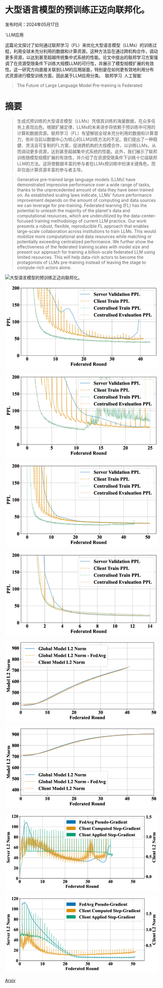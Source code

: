 # 大型语言模型的预训练正迈向联邦化。

发布时间：2024年05月17日

`LLM应用

这篇论文探讨了如何通过联邦学习（FL）来优化大型语言模型（LLMs）的训练过程，利用全球未充分利用的数据和计算资源。这种方法旨在通过跨机构合作，调动更多资源，以达到甚至超越传统集中式系统的性能。论文中提出的联邦学习方案强调了在资源受限条件下训练大规模LLM的可行性，并展示了模型规模扩展的有效性。这一研究方向直接关联到LLM的应用层面，特别是在如何更有效地利用分布式资源进行模型训练方面，因此属于LLM应用分类。` `联邦学习` `人工智能`

> The Future of Large Language Model Pre-training is Federated

# 摘要

> 生成式预训练的大型语言模型（LLMs）凭借其训练的海量数据，在众多任务上表现出色。根据扩展定律，LLMs的未来进步将依赖于预训练中可用的计算和数据资源。联邦学习（FL）有望解锁全球未充分利用的数据和计算潜力，弥补当前以数据中心为核心的LLM训练方法的不足。我们提出了一种稳健、灵活且可复制的FL方案，促进跨机构的大规模合作，以训练LLMs，从而调动更多资源，达到甚至超越集中式系统的性能。此外，我们展示了联邦训练随模型规模扩展的有效性，并介绍了在资源受限条件下训练十亿级联邦LLM的方法。这将使数据丰富的参与者在LLMs预训练中扮演关键角色，而非仅由计算资源丰富的参与者主导。

> Generative pre-trained large language models (LLMs) have demonstrated impressive performance over a wide range of tasks, thanks to the unprecedented amount of data they have been trained on. As established scaling laws indicate, LLMs' future performance improvement depends on the amount of computing and data sources we can leverage for pre-training. Federated learning (FL) has the potential to unleash the majority of the planet's data and computational resources, which are underutilized by the data-center-focused training methodology of current LLM practice. Our work presents a robust, flexible, reproducible FL approach that enables large-scale collaboration across institutions to train LLMs. This would mobilize more computational and data resources while matching or potentially exceeding centralized performance. We further show the effectiveness of the federated training scales with model size and present our approach for training a billion-scale federated LLM using limited resources. This will help data-rich actors to become the protagonists of LLMs pre-training instead of leaving the stage to compute-rich actors alone.

![大型语言模型的预训练正迈向联邦化。](../../../paper_images/2405.10853/llm_world.png)

![大型语言模型的预训练正迈向联邦化。](../../../paper_images/2405.10853/x1.png)

![大型语言模型的预训练正迈向联邦化。](../../../paper_images/2405.10853/x2.png)

![大型语言模型的预训练正迈向联邦化。](../../../paper_images/2405.10853/x3.png)

![大型语言模型的预训练正迈向联邦化。](../../../paper_images/2405.10853/x4.png)

![大型语言模型的预训练正迈向联邦化。](../../../paper_images/2405.10853/x5.png)

![大型语言模型的预训练正迈向联邦化。](../../../paper_images/2405.10853/x6.png)

![大型语言模型的预训练正迈向联邦化。](../../../paper_images/2405.10853/x7.png)

![大型语言模型的预训练正迈向联邦化。](../../../paper_images/2405.10853/x8.png)

[Arxiv](https://arxiv.org/abs/2405.10853)